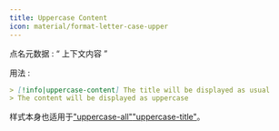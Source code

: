 ```yaml
---
title: Uppercase Content
icon: material/format-letter-case-upper
---
```


点名元数据 : “ 上下文内容 ”

用法 :
```md
> [!info|uppercase-content] The title will be displayed as usual
> The content will be displayed as uppercase
```

样式本身也适用于["uppercase-all"](。/combined-styling/page-14.md)["uppercase-title"](。/title-styling/page-14.md)。